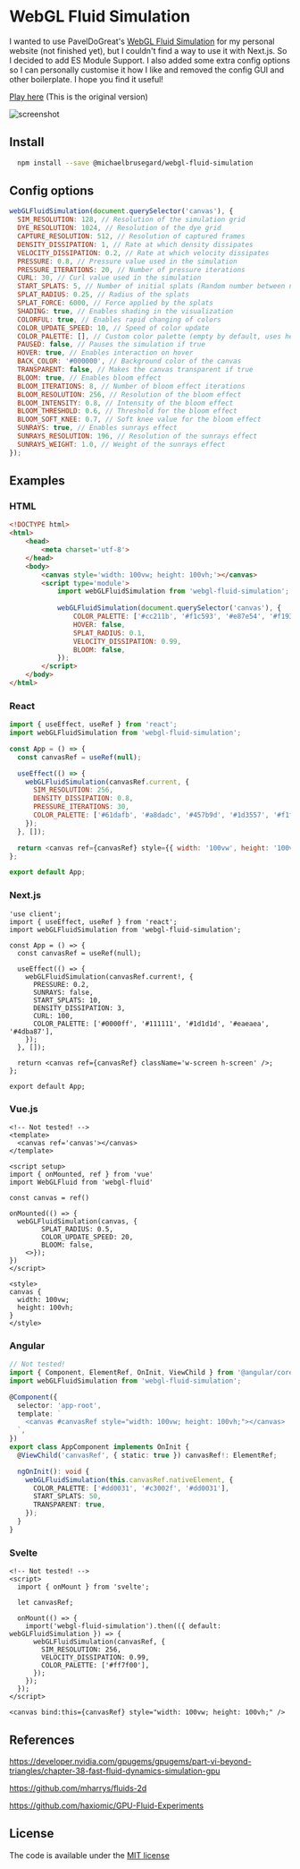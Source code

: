 # WebGL Fluid Simulation
I wanted to use PavelDoGreat's [WebGL Fluid Simulation](https://github.com/PavelDoGreat/WebGL-Fluid-Simulation) for my personal website (not finished yet), but I couldn't find a way to use it with Next.js. So I decided to add ES Module Support. I also added some extra config options so I can personally customise it how I like and removed the config GUI and other boilerplate. I hope you find it useful!

[Play here](https://paveldogreat.github.io/WebGL-Fluid-Simulation/) (This is the original version)

![screenshot](https://github.com/michaelbrusegard/WebGL-Fluid-Simulation/assets/56915010/8c890d5e-61e2-43ed-986d-663237171888)

## Install
```bash
  npm install --save @michaelbrusegard/webgl-fluid-simulation
```

## Config options
```js
webGLFluidSimulation(document.querySelector('canvas'), {
  SIM_RESOLUTION: 128, // Resolution of the simulation grid
  DYE_RESOLUTION: 1024, // Resolution of the dye grid
  CAPTURE_RESOLUTION: 512, // Resolution of captured frames
  DENSITY_DISSIPATION: 1, // Rate at which density dissipates
  VELOCITY_DISSIPATION: 0.2, // Rate at which velocity dissipates
  PRESSURE: 0.8, // Pressure value used in the simulation
  PRESSURE_ITERATIONS: 20, // Number of pressure iterations
  CURL: 30, // Curl value used in the simulation
  START_SPLATS: 5, // Number of initial splats (Random number between n and n * 4)
  SPLAT_RADIUS: 0.25, // Radius of the splats
  SPLAT_FORCE: 6000, // Force applied by the splats
  SHADING: true, // Enables shading in the visualization
  COLORFUL: true, // Enables rapid changing of colors
  COLOR_UPDATE_SPEED: 10, // Speed of color update
  COLOR_PALETTE: [], // Custom color palette (empty by default, uses hex colors)
  PAUSED: false, // Pauses the simulation if true
  HOVER: true, // Enables interaction on hover
  BACK_COLOR: '#000000', // Background color of the canvas
  TRANSPARENT: false, // Makes the canvas transparent if true
  BLOOM: true, // Enables bloom effect
  BLOOM_ITERATIONS: 8, // Number of bloom effect iterations
  BLOOM_RESOLUTION: 256, // Resolution of the bloom effect
  BLOOM_INTENSITY: 0.8, // Intensity of the bloom effect
  BLOOM_THRESHOLD: 0.6, // Threshold for the bloom effect
  BLOOM_SOFT_KNEE: 0.7, // Soft knee value for the bloom effect
  SUNRAYS: true, // Enables sunrays effect
  SUNRAYS_RESOLUTION: 196, // Resolution of the sunrays effect
  SUNRAYS_WEIGHT: 1.0, // Weight of the sunrays effect
});

```

## Examples
### HTML
```html
<!DOCTYPE html>
<html>
    <head>
        <meta charset='utf-8'>
    </head>
    <body>
        <canvas style='width: 100vw; height: 100vh;'></canvas>
        <script type='module'>
            import webGLFluidSimulation from 'webgl-fluid-simulation';
            
            webGLFluidSimulation(document.querySelector('canvas'), {
                COLOR_PALETTE: ['#cc211b', '#f1c593', '#e87e54', '#f193a7', '#ec6fa9'],
                HOVER: false,
                SPLAT_RADIUS: 0.1,
                VELOCITY_DISSIPATION: 0.99,
                BLOOM: false,
            });
        </script>
    </body>
</html>
```
### React
```js
import { useEffect, useRef } from 'react';
import webGLFluidSimulation from 'webgl-fluid-simulation';

const App = () => {
  const canvasRef = useRef(null);

  useEffect(() => {
    webGLFluidSimulation(canvasRef.current, {
      SIM_RESOLUTION: 256,
      DENSITY_DISSIPATION: 0.8,
      PRESSURE_ITERATIONS: 30,
      COLOR_PALETTE: ['#61dafb', '#a8dadc', '#457b9d', '#1d3557', '#f1faee'],
    });
  }, []);

  return <canvas ref={canvasRef} style={{ width: '100vw', height: '100vh' }} />;
};

export default App;
```
### Next.js
```tsx
'use client';
import { useEffect, useRef } from 'react';
import webGLFluidSimulation from 'webgl-fluid-simulation';

const App = () => {
  const canvasRef = useRef(null);

  useEffect(() => {
    webGLFluidSimulation(canvasRef.current!, {
      PRESSURE: 0.2,
      SUNRAYS: false,
      START_SPLATS: 10,
      DENSITY_DISSIPATION: 3,
      CURL: 100,
      COLOR_PALETTE: ['#0000ff', '#111111', '#1d1d1d', '#eaeaea', '#4dba87'],
    });
  }, []);

  return <canvas ref={canvasRef} className='w-screen h-screen' />;
};

export default App;
```
### Vue.js
```vue
<!-- Not tested! -->
<template>
  <canvas ref='canvas'></canvas>
</template>

<script setup>
import { onMounted, ref } from 'vue'
import WebGLFluid from 'webgl-fluid'

const canvas = ref()

onMounted(() => {
  webGLFluidSimulation(canvas, {
        SPLAT_RADIUS: 0.5,
        COLOR_UPDATE_SPEED: 20,
        BLOOM: false,
    <>});
})
</script>

<style>
canvas {
  width: 100vw;
  height: 100vh;
}
</style>
```
### Angular
```ts
// Not tested!
import { Component, ElementRef, OnInit, ViewChild } from '@angular/core';
import webGLFluidSimulation from 'webgl-fluid-simulation';

@Component({
  selector: 'app-root',
  template: `
    <canvas #canvasRef style="width: 100vw; height: 100vh;"></canvas>
  `,
})
export class AppComponent implements OnInit {
  @ViewChild('canvasRef', { static: true }) canvasRef!: ElementRef;

  ngOnInit(): void {
    webGLFluidSimulation(this.canvasRef.nativeElement, {
      COLOR_PALETTE: ['#dd0031', '#c3002f', '#dd0031'],
      START_SPLATS: 50,
      TRANSPARENT: true,
    });
  }
}
```
### Svelte
```svelte
<!-- Not tested! -->
<script>
  import { onMount } from 'svelte';

  let canvasRef;

  onMount(() => {
    import('webgl-fluid-simulation').then(({ default: webGLFluidSimulation }) => {
      webGLFluidSimulation(canvasRef, {
        SIM_RESOLUTION: 256,
        VELOCITY_DISSIPATION: 0.99,
        COLOR_PALETTE: ['#ff7f00'],
      });
    });
  });
</script>

<canvas bind:this={canvasRef} style="width: 100vw; height: 100vh;" />
```
## References

https://developer.nvidia.com/gpugems/gpugems/part-vi-beyond-triangles/chapter-38-fast-fluid-dynamics-simulation-gpu

https://github.com/mharrys/fluids-2d

https://github.com/haxiomic/GPU-Fluid-Experiments

## License

The code is available under the [MIT license](LICENSE)
